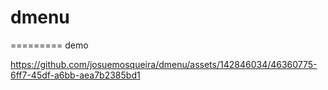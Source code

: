 # dmenu
=========
demo

https://github.com/josuemosqueira/dmenu/assets/142846034/46360775-6ff7-45df-a6bb-aea7b2385bd1

